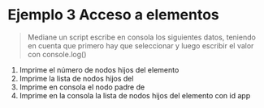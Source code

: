 # Ejemplo 3 Acceso a elementos
 > Mediane un script escribe en consola los siguientes datos, teniendo en cuenta que primero hay que seleccionar y luego escribir el valor con console.log()
> 

1. Imprime el número de nodos hijos del elemento <body>
2. Imprime la lista de nodos hijos del <body>
3. Imprime en consola el nodo padre de <body>
4. Imprime en la consola la lista de nodos hijos del elemento con id app
